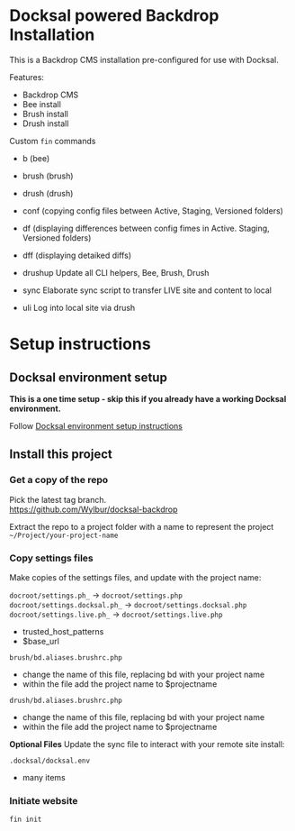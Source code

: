 # Docksal powered Backdrop Installation

This is a Backdrop CMS installation pre-configured for use with Docksal.  

Features:

- Backdrop CMS
- Bee install
- Brush install
- Drush install

Custom `fin` commands

- b (bee)
- brush (brush)
- drush (drush)

- conf 
(copying config files between Active, Staging, Versioned folders)

- df 
(displaying differences between config fimes in Active. Staging, Versioned folders)

- dff
(displaying detaiked diffs)

- drushup
Update all CLI helpers, Bee, Brush, Drush

- sync
Elaborate sync script to transfer LIVE site and content to local

- uli
Log into local site via drush

# Setup instructions

## Docksal environment setup

**This is a one time setup - skip this if you already have a working Docksal environment.**  

Follow [Docksal environment setup instructions](https://docs.docksal.io/getting-started/)
   
## Install this project

### Get a copy of the repo
Pick the latest tag branch.  
https://github.com/Wylbur/docksal-backdrop

Extract the repo to a project folder with a name to represent the project
`~/Project/your-project-name`

### Copy settings files
Make copies of the settings files, and update with the project name:

`docroot/settings.ph_` -> `docroot/settings.php`
`docroot/settings.docksal.ph_` -> `docroot/settings.docksal.php`
`docroot/settings.live.ph_` -> `docroot/settings.live.php`
- trusted_host_patterns
- $base_url

`brush/bd.aliases.brushrc.php`
- change the name of this file, replacing bd with your project name
- within the file add the project name to $projectname

`drush/bd.aliases.brushrc.php`
- change the name of this file, replacing bd with your project name
- within the file add the project name to $projectname

**Optional Files**
Update the sync file to interact with your remote site install:

`.docksal/docksal.env`
- many items

### Initiate website
`fin init`
